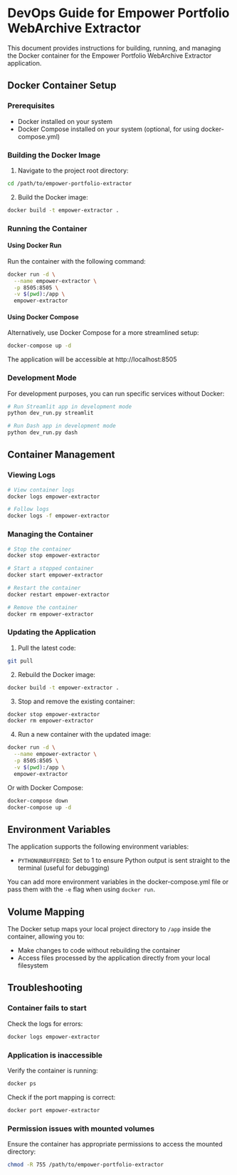 # DevOps Guide for Empower Portfolio WebArchive Extractor

This document provides instructions for building, running, and managing the Docker container for the Empower Portfolio WebArchive Extractor application.

## Docker Container Setup

### Prerequisites

- Docker installed on your system
- Docker Compose installed on your system (optional, for using docker-compose.yml)

### Building the Docker Image

1. Navigate to the project root directory:

```bash
cd /path/to/empower-portfolio-extractor
```

2. Build the Docker image:

```bash
docker build -t empower-extractor .
```

### Running the Container

#### Using Docker Run

Run the container with the following command:

```bash
docker run -d \
  --name empower-extractor \
  -p 8505:8505 \
  -v $(pwd):/app \
  empower-extractor
```

#### Using Docker Compose

Alternatively, use Docker Compose for a more streamlined setup:

```bash
docker-compose up -d
```

The application will be accessible at http://localhost:8505

### Development Mode

For development purposes, you can run specific services without Docker:

```bash
# Run Streamlit app in development mode
python dev_run.py streamlit

# Run Dash app in development mode
python dev_run.py dash
```

## Container Management

### Viewing Logs

```bash
# View container logs
docker logs empower-extractor

# Follow logs
docker logs -f empower-extractor
```

### Managing the Container

```bash
# Stop the container
docker stop empower-extractor

# Start a stopped container
docker start empower-extractor

# Restart the container
docker restart empower-extractor

# Remove the container
docker rm empower-extractor
```

### Updating the Application

1. Pull the latest code:

```bash
git pull
```

2. Rebuild the Docker image:

```bash
docker build -t empower-extractor .
```

3. Stop and remove the existing container:

```bash
docker stop empower-extractor
docker rm empower-extractor
```

4. Run a new container with the updated image:

```bash
docker run -d \
  --name empower-extractor \
  -p 8505:8505 \
  -v $(pwd):/app \
  empower-extractor
```

Or with Docker Compose:

```bash
docker-compose down
docker-compose up -d
```

## Environment Variables

The application supports the following environment variables:

- `PYTHONUNBUFFERED`: Set to 1 to ensure Python output is sent straight to the terminal (useful for debugging)

You can add more environment variables in the docker-compose.yml file or pass them with the `-e` flag when using `docker run`.

## Volume Mapping

The Docker setup maps your local project directory to `/app` inside the container, allowing you to:

- Make changes to code without rebuilding the container
- Access files processed by the application directly from your local filesystem

## Troubleshooting

### Container fails to start

Check the logs for errors:

```bash
docker logs empower-extractor
```

### Application is inaccessible

Verify the container is running:

```bash
docker ps
```

Check if the port mapping is correct:

```bash
docker port empower-extractor
```

### Permission issues with mounted volumes

Ensure the container has appropriate permissions to access the mounted directory:

```bash
chmod -R 755 /path/to/empower-portfolio-extractor
```